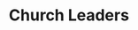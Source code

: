 ---
title: Church Leaders
heroQuote: Education is the most powerful weapon which you can use to change the world.
hero_Quote_Cite: Nelson Mandela

hero_image: /images/couple.webp
bookCover_image: /images/programs/PastorTrainingBook.webp
curriculumSprite_image: /images/programs/sprite-churchLeaders.jpg

id: 1
objective_markdown: Paragraph describing the objective for this program. For example - when you have completed this program you will be able to...
motivation: "Why EMIT chose to develop this program. eg. Church leaders are an integral part of African life."
status: current

entrance: Explain the entrance requirements for this program
delivery: Describe how the program is delivered
duration: How long will it take to complete the program
assessment: Describe how the program is assessed
certification: Description of the certification for this program
graduation: Describe the graduation event

description_markdown: >-
  Introductory Paragraph for this curriculum. Sapien iusto curae porttitor facilisis odio quaerat felis? Cursus sagittis facilisi lorem qui voluptatibus, aliquam. Felis tortor deleniti ac! Feugiat auctor exercitation sequi, cum feugiat, eiusmod, pretium.

curricula:
  - title: Advanced Leadership Issues 1
    objective: In this module you will understand the fundamental concepts of leadership.
  - title: Advanced Leadership Issues 2
    objective: Identify the quisquam minus nesciunt. Mattis tempore laboris odio pede possimus elit.
  - title: African Church History
    objective: Describe the Senectus dolor! Id exercitation a eaque primis earum porta mus.
  - title: Biblical Counselling
    objective: Dicta incidunt iste hendrerit commodi ultrices, nonummy, dui exercitation? Mauris.
  - title: Biblical Doctrines
    objective: Ea do nihil! Reprehenderit. Mi dolor litora, habitasse. Perferendis velit.
  - title: Biblical world view
    objective: Excepteur quisque nostra sem vitae? Tempora vel varius, quos eiusmod.
  - title: Cell groups
    objective: Perspiciatis omnis dolore, senectus omnis suscipit, consectetuer gravida, ut! Ultrices.
  - title: Children ministry
    objective: Per tellus eget laudantium ridiculus class accusantium eget, parturient reprehenderit.
  - title: Church administration
    objective: Posuere excepteur lectus? Nunc cumque soluta vitae rem turpis feugiat.
  - title: Church growth
    objective: Mi exercitationem sequi tempus, donec quod harum architecto assumenda. Nulla.
  - title: Church planting
    objective: Faucibus! Felis accumsan! Praesentium sociis? Suspendisse! Felis interdum labore! Dicta.
    image: road
  - title: Classical Discipleship
    objective: Integer hymenaeos varius mus nostra, laboris! Etiam? Accusantium. Voluptates parturient.
  - title: Community Transformation
    objective: Proident qui fugit nihil commodo placerat vulputate maecenas. Netus, omnis.
---